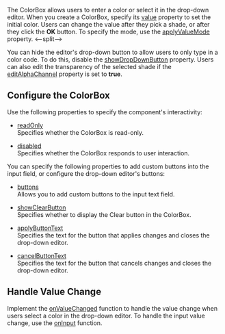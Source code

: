 The ColorBox allows users to enter a color or select it in the drop-down editor. When you create a ColorBox, specify its [value](/Documentation/ApiReference/UI_Components/dxColorBox/Configuration/#value) property to set the initial color. Users can change the value after they pick a shade, or after they click the **OK** button. To specify the mode, use the [applyValueMode](/Documentation/ApiReference/UI_Components/dxColorBox/Configuration/#applyValueMode) property. 
<--split-->

You can hide the editor's drop-down button to allow users to only type in a color code. To do this, disable the [showDropDownButton](/Documentation/ApiReference/UI_Components/dxColorBox/Configuration/#showDropDownButton) property. Users can also edit the transparency of the selected shade if the [editAlphaChannel](/Documentation/ApiReference/UI_Components/dxColorBox/Configuration/#editAlphaChannel) property is set to **true**.

## Configure the ColorBox

Use the following properties to specify the component's interactivity:

- [readOnly](/Documentation/ApiReference/UI_Components/dxColorBox/Configuration/#readOnly)    
Specifies whether the ColorBox is read-only.

- [disabled](/Documentation/ApiReference/UI_Components/dxColorBox/Configuration/#disabled)    
Specifies whether the ColorBox responds to user interaction.

You can specify the following properties to add custom buttons into the input field, or configure the drop-down editor's buttons:

- [buttons](/Documentation/ApiReference/UI_Components/dxColorBox/Configuration/buttons/)    
Allows you to add custom buttons to the input text field.

- [showClearButton](/Documentation/ApiReference/UI_Components/dxColorBox/Configuration/#showClearButton)    
Specifies whether to display the Clear button in the ColorBox.

- [applyButtonText](/Documentation/ApiReference/UI_Components/dxColorBox/Configuration/#applyButtonText)    
Specifies the text for the button that applies changes and closes the drop-down editor.

- [cancelButtonText](/Documentation/ApiReference/UI_Components/dxColorBox/Configuration/#cancelButtonText)    
Specifies the text for the button that cancels changes and closes the drop-down editor.

## Handle Value Change

Implement the [onValueChanged](/Documentation/ApiReference/UI_Components/dxColorBox/Configuration/#onValueChanged) function to handle the value change when users select a color in the drop-down editor. To handle the input value change, use the [onInput](/Documentation/ApiReference/UI_Components/dxColorBox/Configuration/#onInput) function.